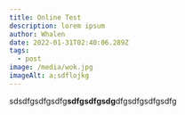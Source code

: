 ```yaml
---
title: Online Test
description: lorem ipsum
author: Whalen
date: 2022-01-31T02:40:06.289Z
tags:
  - post
image: /media/wok.jpg
imageAlt: a;sdflojkg
---
```

sdsdfgsdfgsdfg**sdfgsdfgsdg**dfgsdfgsdfgsdfg